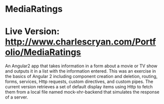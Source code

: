 # MediaRatings
# Live Version: http://www.charlescryan.com/Portfolio/MediaRatings 
An Angular2 app that takes information in a form about a movie or TV show and outputs it in a list with the information entered. 
This was an exercise in the basics of Angular 2 including component creation and deletion, routing, forms, services, Http requests, 
custom directives, and custom pipes. The current version retrieves a set of default display items using Http to fetch them from a 
local file named mock-xhr-backend that simulates the response of a server.
